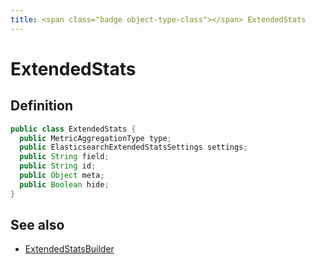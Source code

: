 ```yaml
---
title: <span class="badge object-type-class"></span> ExtendedStats
---
```

# <span class="badge object-type-class"></span> ExtendedStats

## Definition

```java
public class ExtendedStats {
  public MetricAggregationType type;
  public ElasticsearchExtendedStatsSettings settings;
  public String field;
  public String id;
  public Object meta;
  public Boolean hide;
}
```
## See also

 * <span class="badge builder"></span> [ExtendedStatsBuilder](./builder-ExtendedStatsBuilder.md)
